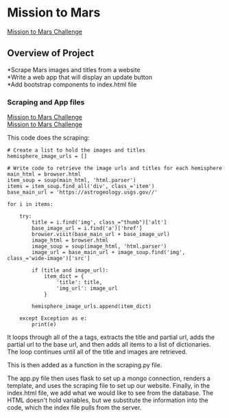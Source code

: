 # Mission to Mars
  
[Mission to Mars Challenge](/Mission_to_mars_Challenge.ipynb)  
  
## Overview of Project  
*Scrape Mars images and titles from a website  
*Write a web app that will display an update button  
*Add bootstrap components to index.html file  
  
### Scraping and App files
[Mission to Mars Challenge](/app/app.py)    
[Mission to Mars Challenge](/app/scraping.py)    
  
    
This code does the scraping:  
```
# Create a list to hold the images and titles
hemisphere_image_urls = []

# Write code to retrieve the image urls and titles for each hemisphere
main_html = browser.html
item_soup = soup(main_html, 'html.parser')
items = item_soup.find_all('div', class_='item')
base_main_url = 'https://astrogeology.usgs.gov//'

for i in items:
    
    try:
        title = i.find('img', class_="thumb")['alt']
        base_image_url = i.find('a')['href']
        browser.visit(base_main_url + base_image_url)
        image_html = browser.html
        image_soup = soup(image_html, 'html.parser')
        image_url = base_main_url + image_soup.find('img', class_='wide-image')['src']
      
        if (title and image_url):
            item_dict = {
                'title': title,
                'img_url': image_url
            }
            
        hemisphere_image_urls.append(item_dict)
    
    except Exception as e:
        print(e)
```  
  
It loops through all of the a tags, extracts the title and partial url, adds the partial url to the base url, and then adds all items to a list of dictionaries.  The loop continues until all of the title and images are retrieved.  
  
This is then added as a function in the scraping.py file.  
  
The app.py file then uses flask to set up a mongo connection, renders a template, and uses the scraping file to set up our website.  Finally, in the index.html file, we add what we would like to see from the database.  The HTML doesn't hold variables, but we substitute the information into the code, which the index file pulls from the server.
